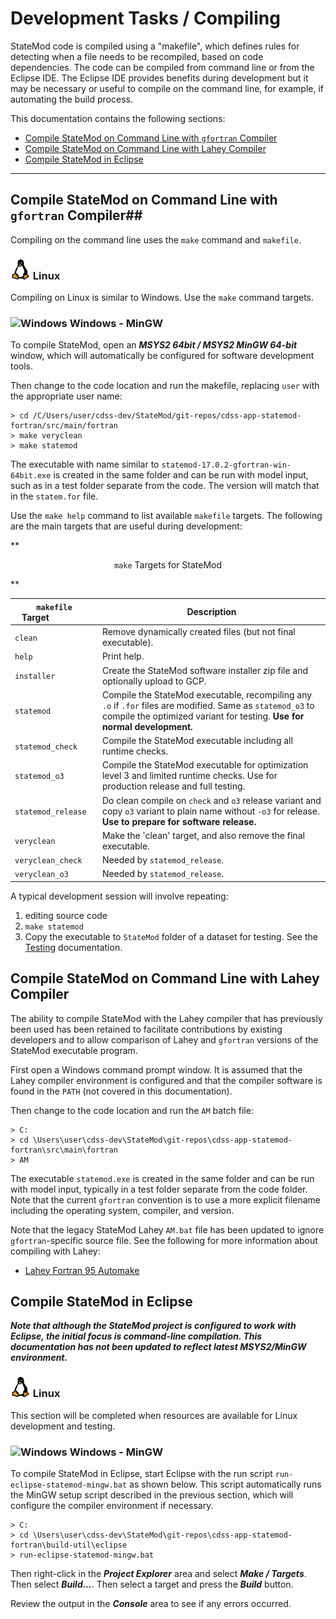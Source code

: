 # Development Tasks / Compiling #

StateMod code is compiled using a "makefile", which defines rules for detecting when a file needs to be recompiled,
based on code dependencies.
The code can be compiled from command line or from the Eclipse IDE.
The Eclipse IDE provides benefits during development but it may be necessary or useful to compile on the command line,
for example, if automating the build process.

This documentation contains the following sections:

* [Compile StateMod on Command Line with `gfortran` Compiler](#compile-statemod-on-command-line-with-gfortran-compiler)
* [Compile StateMod on Command Line with Lahey Compiler](#compile-statemod-on-command-line-with-lahey-compiler)
* [Compile StateMod in Eclipse](#compile-statemod-in-eclipse)

----------------------

## Compile StateMod on Command Line with `gfortran` Compiler##

Compiling on the command line uses the `make` command and `makefile`.

### ![Linux](../images/linux-32.png) Linux ###

Compiling on Linux is similar to Windows.  Use the `make` command targets.

### ![Windows](../images/windows-32.ico) Windows - MinGW ###

To compile StateMod, open an ***MSYS2 64bit / MSYS2 MinGW 64-bit*** window,
which will automatically be configured for software development tools.

Then change to the code location and run the makefile,
replacing `user` with the appropriate user name:

```
> cd /C/Users/user/cdss-dev/StateMod/git-repos/cdss-app-statemod-fortran/src/main/fortran
> make veryclean
> make statemod
```

The executable with name similar to `statemod-17.0.2-gfortran-win-64bit.exe`
is created in the same folder and can be run with model input,
such as in a test folder separate from the code.
The version will match that in the `statem.for` file.

Use the `make help` command to list available `makefile` targets.
The following are the main targets that are useful during development:

**<p style="text-align: center;">
`make` Targets for StateMod
</p>**

| **`makefile` Target**&nbsp;&nbsp;&nbsp;&nbsp;&nbsp;&nbsp;&nbsp;&nbsp;&nbsp;&nbsp;&nbsp;&nbsp;&nbsp;&nbsp;&nbsp;&nbsp; | **Description** |
| -- | -- |
| `clean` | Remove dynamically created files (but not final executable). |
| `help` | Print help. |
| `installer` | Create the StateMod software installer zip file and optionally upload to GCP. |
| `statemod` | Compile the StateMod executable, recompiling any `.o` if `.for` files are modified.  Same as `statemod_o3` to compile the optimized variant for testing.  **Use for normal development.**
| `statemod_check` | Compile the StateMod executable including all runtime checks. |
| `statemod_o3` | Compile the StateMod executable for optimization level 3 and limited runtime checks.  Use for production release and full testing. |
| `statemod_release` | Do clean compile on `check` and `o3` release variant and copy `o3` variant to plain name without `-o3` for release. **Use to prepare for software release.** |
| `veryclean` | Make the 'clean' target, and also remove the final executable. |
| `veryclean_check` | Needed by `statemod_release`. |
| `veryclean_o3` | Needed by `statemod_release`. |

A typical development session will involve repeating:

1. editing source code
2. `make statemod`
3. Copy the executable to `StateMod` folder of a dataset for testing.  See the [Testing](testing.md) documentation.

## Compile StateMod on Command Line with Lahey Compiler ##

The ability to compile StateMod with the Lahey compiler that has previously been used
has been retained to facilitate contributions by existing developers
and to allow comparison of Lahey and `gfortran` versions of the StateMod executable program.

First open a Windows command prompt window.
It is assumed that the Lahey compiler environment is configured and that the compiler software
is found in the `PATH` (not covered in this documentation).

Then change to the code location and run the `AM` batch file:

```
> C:
> cd \Users\user\cdss-dev\StateMod\git-repos\cdss-app-statemod-fortran\src\main\fortran
> AM
```

The executable `statemod.exe` is created in the same folder and can be run with model input,
typically in a test folder separate from the code folder.
Note that the current `gfortran` convention is to use a more explicit filename
including the operating system, compiler, and version.

Note that the legacy StateMod Lahey `AM.bat` file has been updated to ignore
`gfortran`-specific source file.  See the following for more information about compiling with Lahey:

* [Lahey Fortran 95 Automake](https://www.lahey.com/docs/lfenthelp/F95UGMUAUTOMAKE.htm)

## Compile StateMod in Eclipse ##

***Note that although the StateMod project is configured to work with Eclipse,
the initial focus is command-line compilation.
This documentation has not been updated to reflect latest MSYS2/MinGW environment.***

### ![Linux](../images/linux-32.png) Linux ###

This section will be completed when resources are available for Linux development and testing.

### ![Windows](../images/windows-32.ico) Windows - MinGW ###

To compile StateMod in Eclipse, start Eclipse with the run script `run-eclipse-statemod-mingw.bat` as shown below.
This script automatically runs the MinGW setup script described in the previous section,
which will configure the compiler environment if necessary.


```
> C:
> cd \Users\user\cdss-dev\StateMod\git-repos\cdss-app-statemod-fortran\build-util\eclipse
> run-eclipse-statemod-mingw.bat
```

Then right-click in the ***Project Explorer*** area and select ***Make / Targets***.  Then select ***Build...***.  Then select a target and press the ***Build*** button.

Review the output in the ***Console*** area to see if any errors occurred.
